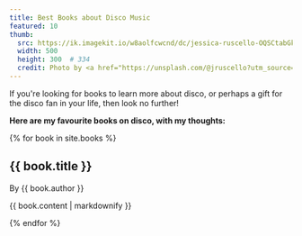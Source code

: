 ```yaml
---
title: Best Books about Disco Music
featured: 10
thumb: 
  src: https://ik.imagekit.io/w8aolfcwcnd/dc/jessica-ruscello-OQSCtabGkSY-unsplash_Na5cwphKWP.webp?tr=w-500,h-300,cm-extract
  width: 500
  height: 300  # 334
  credit: Photo by <a href="https://unsplash.com/@jruscello?utm_source=unsplash&utm_medium=referral&utm_content=creditCopyText">Jessica Ruscello</a> on <a href="https://unsplash.com/s/photos/bookstore?utm_source=unsplash&utm_medium=referral&utm_content=creditCopyText">Unsplash</a>
---
```


If you're looking for books to learn more about disco, or perhaps a gift for the disco fan in your life, then look no further!

**Here are my favourite books on disco, with my thoughts:**

{% for book in site.books %}
  <h2>
    {{ book.title }}
  </h2>
  <p>By {{ book.author }}</p>
  <p>{{ book.content | markdownify }}</p>
{% endfor %}